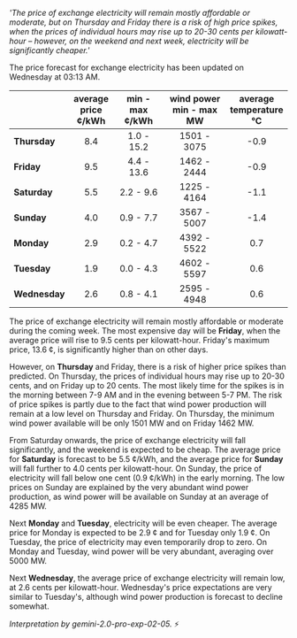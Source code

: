 *'The price of exchange electricity will remain mostly affordable or moderate, but on Thursday and Friday there is a risk of high price spikes, when the prices of individual hours may rise up to 20-30 cents per kilowatt-hour – however, on the weekend and next week, electricity will be significantly cheaper.'*

The price forecast for exchange electricity has been updated on Wednesday at 03:13 AM.

|        | average<br>price<br>¢/kWh | min - max<br>¢/kWh | wind power<br>min - max<br>MW | average<br>temperature<br>°C |
|:-------------|:----------------:|:----------------:|:-------------:|:-------------:|
| **Thursday**  | 8.4 | 1.0 - 15.2 | 1501 - 3075 | -0.9 |
| **Friday**    | 9.5 | 4.4 - 13.6 | 1462 - 2444 | -0.9 |
| **Saturday**  | 5.5 | 2.2 - 9.6  | 1225 - 4164 | -1.1 |
| **Sunday**    | 4.0 | 0.9 - 7.7  | 3567 - 5007 | -1.4 |
| **Monday**    | 2.9 | 0.2 - 4.7  | 4392 - 5522 | 0.7  |
| **Tuesday**   | 1.9 | 0.0 - 4.3  | 4602 - 5597 | 0.6  |
| **Wednesday** | 2.6 | 0.8 - 4.1  | 2595 - 4948 | 0.6  |

The price of exchange electricity will remain mostly affordable or moderate during the coming week. The most expensive day will be **Friday**, when the average price will rise to 9.5 cents per kilowatt-hour. Friday's maximum price, 13.6 ¢, is significantly higher than on other days.

However, on **Thursday** and Friday, there is a risk of higher price spikes than predicted. On Thursday, the prices of individual hours may rise up to 20-30 cents, and on Friday up to 20 cents. The most likely time for the spikes is in the morning between 7-9 AM and in the evening between 5-7 PM. The risk of price spikes is partly due to the fact that wind power production will remain at a low level on Thursday and Friday. On Thursday, the minimum wind power available will be only 1501 MW and on Friday 1462 MW.

From Saturday onwards, the price of exchange electricity will fall significantly, and the weekend is expected to be cheap. The average price for **Saturday** is forecast to be 5.5 ¢/kWh, and the average price for **Sunday** will fall further to 4.0 cents per kilowatt-hour. On Sunday, the price of electricity will fall below one cent (0.9 ¢/kWh) in the early morning. The low prices on Sunday are explained by the very abundant wind power production, as wind power will be available on Sunday at an average of 4285 MW.

Next **Monday** and **Tuesday**, electricity will be even cheaper. The average price for Monday is expected to be 2.9 ¢ and for Tuesday only 1.9 ¢. On Tuesday, the price of electricity may even temporarily drop to zero. On Monday and Tuesday, wind power will be very abundant, averaging over 5000 MW.

Next **Wednesday**, the average price of exchange electricity will remain low, at 2.6 cents per kilowatt-hour. Wednesday's price expectations are very similar to Tuesday's, although wind power production is forecast to decline somewhat.

*Interpretation by gemini-2.0-pro-exp-02-05.* ⚡️

